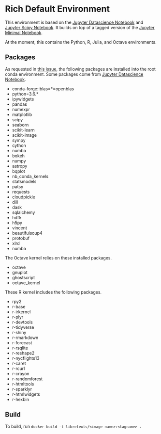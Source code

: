 # Rich Default Environment

This environment is based on the
[Jupyter Datascience Notebook](https://github.com/jupyter/docker-stacks/tree/master/datascience-notebook)
and 
[Jupyter Scipy Notebook](https://github.com/jupyter/docker-stacks/tree/master/scipy-notebook).
It builds on top of a tagged version of the 
[Jupyter Minimal Notebook](https://github.com/jupyter/docker-stacks/tree/master/minimal-notebook).

At the moment, this contains the Python, R, Julia, 
and Octave environments.

## Packages
As requested in
[this issue](https://github.com/LibreTexts/metalc/issues/19),
the following packages are installed into the root conda
environment. Some packages come from 
[Jupyter Datascience Notebook](https://github.com/jupyter/docker-stacks/tree/master/datascience-notebook).

* conda-forge::blas=*=openblas
* python=3.6.*
* ipywidgets
* pandas
* numexpr
* matplotlib
* scipy
* seaborn
* scikit-learn
* scikit-image
* sympy
* cython
* numba
* bokeh
* numpy
* astropy
* bqplot
* nb_conda_kernels
* statsmodels
* patsy
* requests
* cloudpickle
* dill
* dask
* sqlalchemy
* hdf5
* h5py
* vincent
* beautifulsoup4
* protobuf
* xlrd
* numba

The Octave kernel relies on these installed packages.
* octave
* gnuplot
* ghostscript
* octave_kernel

These R kernel includes the following packages.
* rpy2
* r-base
* r-irkernel
* r-plyr
* r-devtools
* r-tidyverse
* r-shiny
* r-rmarkdown
* r-forecast
* r-rsqlite
* r-reshape2
* r-nycflights13
* r-caret
* r-rcurl
* r-crayon
* r-randomforest
* r-htmltools
* r-sparklyr
* r-htmlwidgets
* r-hexbin

## Build
To build, run `docker build -t libretexts/<image name>:<tagname> .`

